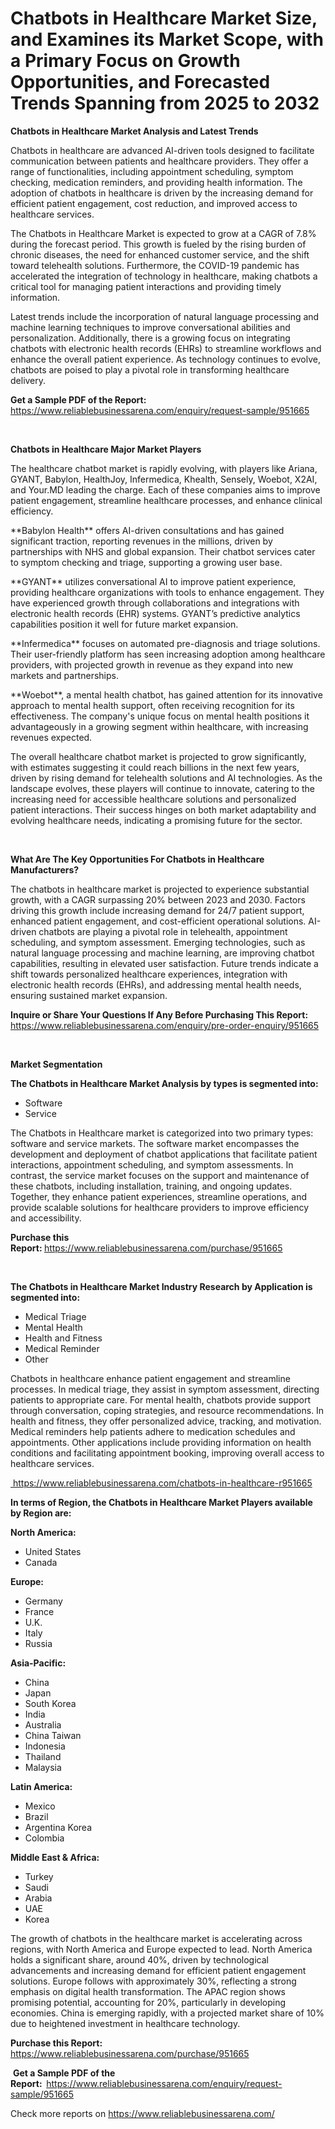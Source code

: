 <p><h1>Chatbots in Healthcare Market Size, and Examines its Market Scope, with a Primary Focus on Growth Opportunities, and Forecasted Trends Spanning from 2025 to 2032</h1></p><p><strong>Chatbots in Healthcare Market Analysis and Latest Trends</strong></p>
<p><p>Chatbots in healthcare are advanced AI-driven tools designed to facilitate communication between patients and healthcare providers. They offer a range of functionalities, including appointment scheduling, symptom checking, medication reminders, and providing health information. The adoption of chatbots in healthcare is driven by the increasing demand for efficient patient engagement, cost reduction, and improved access to healthcare services.</p><p>The Chatbots in Healthcare Market is expected to grow at a CAGR of 7.8% during the forecast period. This growth is fueled by the rising burden of chronic diseases, the need for enhanced customer service, and the shift toward telehealth solutions. Furthermore, the COVID-19 pandemic has accelerated the integration of technology in healthcare, making chatbots a critical tool for managing patient interactions and providing timely information.</p><p>Latest trends include the incorporation of natural language processing and machine learning techniques to improve conversational abilities and personalization. Additionally, there is a growing focus on integrating chatbots with electronic health records (EHRs) to streamline workflows and enhance the overall patient experience. As technology continues to evolve, chatbots are poised to play a pivotal role in transforming healthcare delivery.</p></p>
<p><strong>Get a Sample PDF of the Report:&nbsp;</strong> <a href="https://www.reliablebusinessarena.com/enquiry/request-sample/951665?utm_campaign=2939&utm_medium=2&utm_source=Github&utm_content=ia&utm_term=06032025&utm_id=chatbots-in-healthcare">https://www.reliablebusinessarena.com/enquiry/request-sample/951665</a></p>
<p>&nbsp;</p>
<p><strong>Chatbots in Healthcare Major Market Players</strong></p>
<p><p>The healthcare chatbot market is rapidly evolving, with players like Ariana, GYANT, Babylon, HealthJoy, Infermedica, Khealth, Sensely, Woebot, X2AI, and Your.MD leading the charge. Each of these companies aims to improve patient engagement, streamline healthcare processes, and enhance clinical efficiency.</p><p>**Babylon Health** offers AI-driven consultations and has gained significant traction, reporting revenues in the millions, driven by partnerships with NHS and global expansion. Their chatbot services cater to symptom checking and triage, supporting a growing user base.</p><p>**GYANT** utilizes conversational AI to improve patient experience, providing healthcare organizations with tools to enhance engagement. They have experienced growth through collaborations and integrations with electronic health records (EHR) systems. GYANT’s predictive analytics capabilities position it well for future market expansion.</p><p>**Infermedica** focuses on automated pre-diagnosis and triage solutions. Their user-friendly platform has seen increasing adoption among healthcare providers, with projected growth in revenue as they expand into new markets and partnerships.</p><p>**Woebot**, a mental health chatbot, has gained attention for its innovative approach to mental health support, often receiving recognition for its effectiveness. The company's unique focus on mental health positions it advantageously in a growing segment within healthcare, with increasing revenues expected.</p><p>The overall healthcare chatbot market is projected to grow significantly, with estimates suggesting it could reach billions in the next few years, driven by rising demand for telehealth solutions and AI technologies. As the landscape evolves, these players will continue to innovate, catering to the increasing need for accessible healthcare solutions and personalized patient interactions. Their success hinges on both market adaptability and evolving healthcare needs, indicating a promising future for the sector.</p></p>
<p>&nbsp;</p>
<p><strong>What Are The Key Opportunities For Chatbots in Healthcare Manufacturers?</strong></p>
<p><p>The chatbots in healthcare market is projected to experience substantial growth, with a CAGR surpassing 20% between 2023 and 2030. Factors driving this growth include increasing demand for 24/7 patient support, enhanced patient engagement, and cost-efficient operational solutions. AI-driven chatbots are playing a pivotal role in telehealth, appointment scheduling, and symptom assessment. Emerging technologies, such as natural language processing and machine learning, are improving chatbot capabilities, resulting in elevated user satisfaction. Future trends indicate a shift towards personalized healthcare experiences, integration with electronic health records (EHRs), and addressing mental health needs, ensuring sustained market expansion.</p></p>
<p><strong>Inquire or Share Your Questions If Any Before Purchasing This Report:</strong> <a href="https://www.reliablebusinessarena.com/enquiry/pre-order-enquiry/951665?utm_campaign=2939&utm_medium=2&utm_source=Github&utm_content=ia&utm_term=06032025&utm_id=chatbots-in-healthcare">https://www.reliablebusinessarena.com/enquiry/pre-order-enquiry/951665</a></p>
<p>&nbsp;</p>
<p><strong>Market Segmentation</strong></p>
<p><strong>The Chatbots in Healthcare Market Analysis by types is segmented into:</strong></p>
<p><ul><li>Software</li><li>Service</li></ul></p>
<p><p>The Chatbots in Healthcare market is categorized into two primary types: software and service markets. The software market encompasses the development and deployment of chatbot applications that facilitate patient interactions, appointment scheduling, and symptom assessments. In contrast, the service market focuses on the support and maintenance of these chatbots, including installation, training, and ongoing updates. Together, they enhance patient experiences, streamline operations, and provide scalable solutions for healthcare providers to improve efficiency and accessibility.</p></p>
<p><strong>Purchase this Report:&nbsp;</strong><a href="https://www.reliablebusinessarena.com/purchase/951665?utm_campaign=2939&utm_medium=2&utm_source=Github&utm_content=ia&utm_term=06032025&utm_id=chatbots-in-healthcare">https://www.reliablebusinessarena.com/purchase/951665</a></p>
<p>&nbsp;</p>
<p><strong>The Chatbots in Healthcare Market Industry Research by Application is segmented into:</strong></p>
<p><ul><li>Medical Triage</li><li>Mental Health</li><li>Health and Fitness</li><li>Medical Reminder</li><li>Other</li></ul></p>
<p><p>Chatbots in healthcare enhance patient engagement and streamline processes. In medical triage, they assist in symptom assessment, directing patients to appropriate care. For mental health, chatbots provide support through conversation, coping strategies, and resource recommendations. In health and fitness, they offer personalized advice, tracking, and motivation. Medical reminders help patients adhere to medication schedules and appointments. Other applications include providing information on health conditions and facilitating appointment booking, improving overall access to healthcare services.</p></p>
<p><a href="https://www.reliablebusinessarena.com/chatbots-in-healthcare-r951665?utm_campaign=2939&utm_medium=2&utm_source=Github&utm_content=ia&utm_term=06032025&utm_id=chatbots-in-healthcare">&nbsp;https://www.reliablebusinessarena.com/chatbots-in-healthcare-r951665</a></p>
<p><strong>In terms of Region, the Chatbots in Healthcare Market Players available by Region are:</strong></p>
<p>
    <p> <strong> North America: </strong>
        <ul>
            <li>United States</li>
            <li>Canada</li>
        </ul>
        </p> 
    <p> <strong> Europe: </strong>
        <ul>
            <li>Germany</li>
            <li>France</li>
            <li>U.K.</li>
            <li>Italy</li>
            <li>Russia</li>
        </ul>
        </p> 
    <p> <strong> Asia-Pacific: </strong>
        <ul>
            <li>China</li>
            <li>Japan</li>
            <li>South Korea</li>
            <li>India</li>
            <li>Australia</li>
            <li>China Taiwan</li>
            <li>Indonesia</li>
            <li>Thailand</li>
            <li>Malaysia</li>
        </ul>
        </p> 
    <p> <strong> Latin America: </strong>
        <ul>
            <li>Mexico</li>
            <li>Brazil</li>
            <li>Argentina Korea</li>
            <li>Colombia</li>
        </ul>
        </p> 
    <p> <strong> Middle East & Africa: </strong>
        <ul>
            <li>Turkey</li>
            <li>Saudi</li>
            <li>Arabia</li>
            <li>UAE</li>
            <li>Korea</li>
        </ul>
    </p>
    </p>
<p><p>The growth of chatbots in the healthcare market is accelerating across regions, with North America and Europe expected to lead. North America holds a significant share, around 40%, driven by technological advancements and increasing demand for efficient patient engagement solutions. Europe follows with approximately 30%, reflecting a strong emphasis on digital health transformation. The APAC region shows promising potential, accounting for 20%, particularly in developing economies. China is emerging rapidly, with a projected market share of 10% due to heightened investment in healthcare technology.</p></p>
<p><strong>Purchase this Report: </strong><a href="https://www.reliablebusinessarena.com/purchase/951665?utm_campaign=2939&utm_medium=2&utm_source=Github&utm_content=ia&utm_term=06032025&utm_id=chatbots-in-healthcare">https://www.reliablebusinessarena.com/purchase/951665</a></p>
<p>&nbsp;<strong>Get a Sample PDF of the Report:&nbsp;&nbsp;</strong><a href="https://www.reliablebusinessarena.com/enquiry/request-sample/951665?utm_campaign=2939&utm_medium=2&utm_source=Github&utm_content=ia&utm_term=06032025&utm_id=chatbots-in-healthcare">https://www.reliablebusinessarena.com/enquiry/request-sample/951665</a></p>
<p><strong></strong></p>
<p>Check more reports on <a href="https://www.reliablebusinessarena.com/?utm_campaign=2939&utm_medium=2&utm_source=Github&utm_content=ia&utm_term=06032025&utm_id=chatbots-in-healthcare">https://www.reliablebusinessarena.com/</a></p>